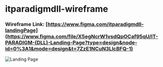# itparadigmdll-wireframe

### Wireframe Link: [https://www.figma.com/itparadigmdll-landingPage](https://www.figma.com/file/X5egNcrW1vsdQpOCaf95qU/IT-PARADIGM-(DLL)-Landing-Page?type=design&node-id=0%3A1&mode=design&t=7ZzE1NCuN3LlcBFQ-1)

![Landing Page](./landing-page.png "IT Paradigm Landing Page")